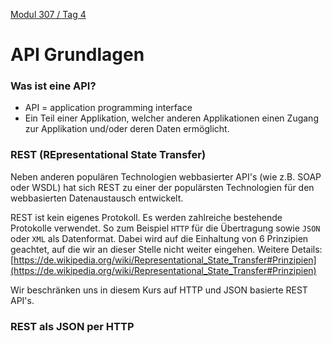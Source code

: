  [Modul 307 / Tag 4](/ilv.307/04-modul-307)

# API Grundlagen
### Was ist eine API?
- API = application programming interface
- Ein Teil einer Applikation, welcher anderen Applikationen einen Zugang zur Applikation und/oder deren Daten ermöglicht.

### REST (REpresentational State Transfer)
Neben anderen populären Technologien webbasierter API's (wie z.B. SOAP oder WSDL) hat sich REST zu einer der populärsten Technologien für den webbasierten Datenaustausch entwickelt.
 
REST ist kein eigenes Protokoll. Es werden zahlreiche bestehende Protokolle verwendet. So zum Beispiel `HTTP` für die Übertragung sowie `JSON` oder `XML` als Datenformat. Dabei wird auf die Einhaltung von 6 Prinzipien geachtet, auf die wir an dieser Stelle nicht weiter eingehen. Weitere Details:
[https://de.wikipedia.org/wiki/Representational_State_Transfer#Prinzipien](https://de.wikipedia.org/wiki/Representational_State_Transfer#Prinzipien)

 Wir beschränken uns in diesem Kurs auf HTTP und JSON basierte REST API's.

 

### REST als JSON per HTTP

<!--stackedit_data:
eyJoaXN0b3J5IjpbLTE2OTI0OTkyNDUsLTE4OTY2MDQ3MjYsLT
MwNTE1NzUwOV19
-->
